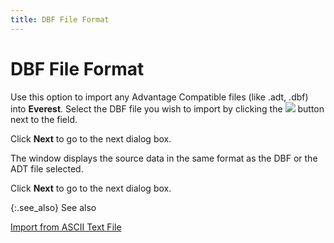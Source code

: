 ```yaml
---
title: DBF File Format
---
```


# DBF File Format


Use this option to import any Advantage Compatible files (like .adt,  .dbf) into  **Everest**. Select the DBF file you  wish to import by clicking the ![]({{site.utl_baseurl}}/img/utility_browse_button.gif) button next to the field.


Click **Next** to go to the next  dialog box.


The window displays the source data in the same format as the DBF or  the ADT file  selected.


Click **Next** to go to the next  dialog box.


{:.see_also}
See also


[Import from ASCII Text File]({{site.utl_baseurl}}/db-utils/data-import/wizard/src-file-selection/text-file-excel-spreadsheet/import_from_ascii_text_file.html)
